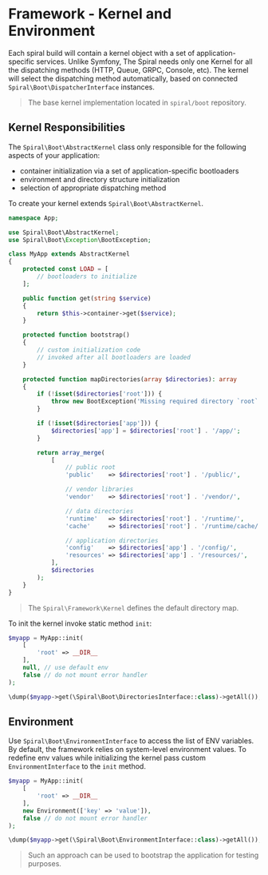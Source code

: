 # Framework - Kernel and Environment

Each spiral build will contain a kernel object with a set of application-specific services. Unlike Symfony,
The Spiral needs only one Kernel for all the dispatching methods (HTTP, Queue, GRPC, Console, etc). The kernel will
select the dispatching method automatically, based on connected `Spiral\Boot\DispatcherInterface` instances.

> The base kernel implementation located in `spiral/boot` repository.

## Kernel Responsibilities

The `Spiral\Boot\AbstractKernel` class only responsible for the following aspects of your application:

- container initialization via a set of application-specific bootloaders
- environment and directory structure initialization
- selection of appropriate dispatching method

To create your kernel extends `Spiral\Boot\AbstractKernel`.

```php
namespace App;

use Spiral\Boot\AbstractKernel;
use Spiral\Boot\Exception\BootException;

class MyApp extends AbstractKernel
{
    protected const LOAD = [
        // bootloaders to initialize
    ];

    public function get(string $service)
    {
        return $this->container->get($service);
    }

    protected function bootstrap()
    {
        // custom initialization code
        // invoked after all bootloaders are loaded
    }

    protected function mapDirectories(array $directories): array
    {
        if (!isset($directories['root'])) {
            throw new BootException('Missing required directory `root`');
        }

        if (!isset($directories['app'])) {
            $directories['app'] = $directories['root'] . '/app/';
        }

        return array_merge(
            [
                // public root
                'public'    => $directories['root'] . '/public/',

                // vendor libraries
                'vendor'    => $directories['root'] . '/vendor/',

                // data directories
                'runtime'   => $directories['root'] . '/runtime/',
                'cache'     => $directories['root'] . '/runtime/cache/',

                // application directories
                'config'    => $directories['app'] . '/config/',
                'resources' => $directories['app'] . '/resources/',
            ],
            $directories
        );
    }
}
```

> The `Spiral\Framework\Kernel` defines the default directory map.

To init the kernel invoke static method `init`:

```php
$myapp = MyApp::init(
    [
        'root' => __DIR__
    ],
    null, // use default env 
    false // do not mount error handler
);      

\dump($myapp->get(\Spiral\Boot\DirectoriesInterface::class)->getAll());
```

## Environment

Use `Spiral\Boot\EnvironmentInterface` to access the list of ENV variables. By default, the framework relies on
system-level environment values. To redefine env values while initializing the kernel pass custom `EnvironmentInterface`
to the `init` method.

```php
$myapp = MyApp::init(
    [
        'root' => __DIR__
    ],
    new Environment(['key' => 'value']),
    false // do not mount error handler
);

\dump($myapp->get(\Spiral\Boot\EnvironmentInterface::class)->getAll());
```

> Such an approach can be used to bootstrap the application for testing purposes.
